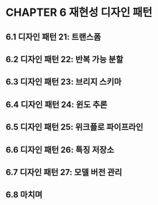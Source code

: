 # CHAPTER 6 재현성 디자인 패턴

## 6.1 디자인 패턴 21: 트랜스폼

## 6.2 디자인 패턴 22: 반복 가능 분할

## 6.3 디자인 패턴 23: 브리지 스키마

## 6.4 디자인 패턴 24: 윈도 추론

## 6.5 디자인 패턴 25: 위크플로 파이프라인

## 6.6 디자인 패턴 26: 특징 저장소

## 6.7 디자인 패턴 27: 모델 버전 관리

## 6.8 마치며
